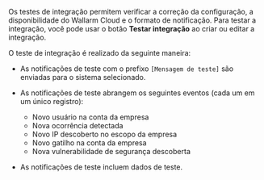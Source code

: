 Os testes de integração permitem verificar a correção da configuração, a disponibilidade do Wallarm Cloud e o formato de notificação. Para testar a integração, você pode usar o botão **Testar integração** ao criar ou editar a integração.

O teste de integração é realizado da seguinte maneira:

* As notificações de teste com o prefixo `[Mensagem de teste]` são enviadas para o sistema selecionado.
* As notificações de teste abrangem os seguintes eventos (cada um em um único registro):

    * Novo usuário na conta da empresa
    * Nova ocorrência detectada
    * Novo IP descoberto no escopo da empresa
    * Novo gatilho na conta da empresa
    * Nova vulnerabilidade de segurança descoberta
* As notificações de teste incluem dados de teste.
